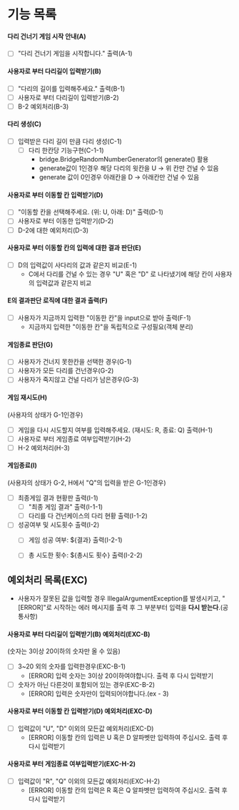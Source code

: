 # 기능 목록

#### 다리 건너기 게임 시작 안내(A)
- [ ] "다리 건너기 게임을 시작합니다." 출력(A-1)

#### 사용자로 부터 다리길이 입력받기(B)
- [ ] "다리의 길이를 입력해주세요." 출력(B-1)
- [ ] 사용자로 부터 다리길이 입력받기(B-2)
- [ ] B-2 예외처리(B-3)

#### 다리 생성(C)
- [ ] 입력받은 다리 길이 만큼 다리 생성(C-1)
	- [ ] 다리 한칸당 기능구현(C-1-1)
		- bridge.BridgeRandomNumberGenerator의 generate() 활용
		- generate값이 1인경우 해당 다리의 윗칸을 U -> 위 칸만 건널 수 있음
		- generate 값이 0인경우 아래칸을 D -> 아래칸만 건널 수 있음

#### 사용자로 부터  이동할 칸 입력받기(D)
- [ ] "이동할 칸을 선택해주세요. (위: U, 아래: D)" 출력(D-1)
- [ ] 사용자로 부터 이동한 입력받기(D-2)
- [ ] D-2에 대한 예외처리(D-3)

#### 사용자로 부터  이동할 칸의 입력에 대한 결과 판단(E)
- [ ] D의 입력값이 사다리의 값과 같은지 비교(E-1)
	- C에서 다리를 건널 수 있는 경우 "U" 혹은 "D" 로  나타냈기에 해당 칸이 사용자의 입력값과 같은지 비교

#### E의 결과판단 로직에 대한 결과 출력(F)
- [ ] 사용자가 지금까지 입력한 "이동한 칸"을 input으로 받아 출력(F-1)
	- 지금까지 입력한 "이동한 칸"을 독립적으로 구성필요(객체 분리)

#### 게임종료 판단(G)
- [ ] 사용자가 건너지 못한칸을 선택한 경우(G-1)
- [ ] 사용자가 모든 다리를 건넌경우(G-2)
- [ ] 사용자가 죽지않고 건널 다리가 남은경우(G-3)

#### 게임 재시도(H)
(사용자의 상태가 G-1인경우)
- [ ] 게임을 다시 시도할지 여부를 입력해주세요. (재시도: R, 종료: Q) 출력(H-1)
- [ ] 사용자로 부터  게임종료 여부입력받기(H-2)
- [ ] H-2 예외처리(H-3)

#### 게임종료(I)
(사용자의 상태가 G-2, H에서 "Q"의 입력을 받은 G-1인경우)
- [ ] 최종게임 결과 현황판 출력(I-1)
	- [ ] "최종 게임 결과" 출력(I-1-1)
	- [ ] 다리를 다 건넌케이스의 다리 현황 출력(I-1-2)
- [ ] 성공여부 및 시도횟수 출력(I-2)
	- [ ] 게임 성공 여부: ${결과} 출력(I-2-1)
	- [ ] 총 시도한 횟수: ${총시도 횟수} 출력(I-2-2)




## 예외처리 목록(EXC)
- 사용자가 잘못된 값을 입력할 경우 IllegalArgumentException를 발생시키고, "[ERROR]"로 시작하는 에러 메시지를 출력 후 그 부분부터 입력을 **다시 받는다**.(공통사항)
#### 사용자로 부터 다리길이 입력받기(B) 예외처리(EXC-B)
(숫자는 3이상 20이하의 숫자만 올 수 있음)
- [ ] 3~20 외의 숫자를 입력한경우(EXC-B-1)
	- [ERROR] 입력 숫자는 3이상 20이하여야합니다. 출력 후 다시 입력받기
- [ ] 숫자가 아닌 다른것이 포함되어 있는 경우(EXC-B-2)
	- [ERROR] 입력은 숫자만이 입력되어야합니다.(ex - 3)

#### 사용자로 부터  이동할 칸 입력받기(D) 예외처리(EXC-D)
- [ ] 입력값이 "U", "D" 이외의 모든값 예외처리(EXC-D)
	- [ERROR] 이동할 칸의 입력은 U 혹은 D 알파벳만 입력하여 주십시오. 출력 후 다시 입력받기

#### 사용자로 부터  게임종료 여부입력받기(EXC-H-2)
- [ ] 입력값이 "R", "Q" 이외의 모든값 예외처리(EXC-H-2)
	- [ERROR] 이동할 칸의 입력은 R 혹은 Q 알파벳만 입력하여 주십시오. 출력 후 다시 입력받기
